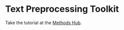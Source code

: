 # Text Preprocessing Toolkit

Take the tutorial at the [Methods Hub](https://doi.org/10.71627/Text-Pre-Processing-tutorial).

